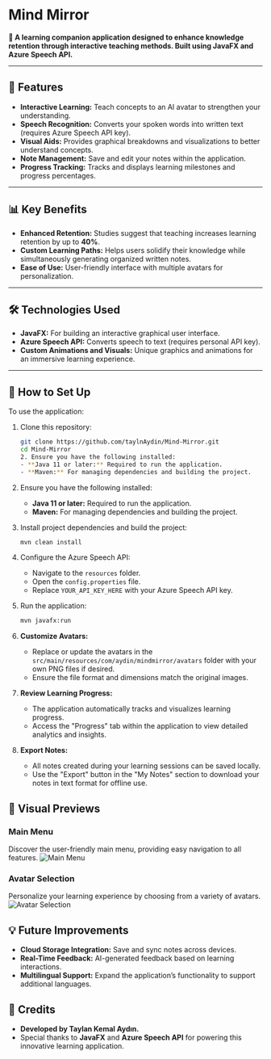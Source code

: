 # Mind Mirror

**🧠 A learning companion application designed to enhance knowledge retention through interactive teaching methods. Built using JavaFX and Azure Speech API.**

---

## 🚀 Features

- **Interactive Learning:** Teach concepts to an AI avatar to strengthen your understanding.
- **Speech Recognition:** Converts your spoken words into written text (requires Azure Speech API key).
- **Visual Aids:** Provides graphical breakdowns and visualizations to better understand concepts.
- **Note Management:** Save and edit your notes within the application.
- **Progress Tracking:** Tracks and displays learning milestones and progress percentages.

---

## 📊 Key Benefits

- **Enhanced Retention:** Studies suggest that teaching increases learning retention by up to **40%**.
- **Custom Learning Paths:** Helps users solidify their knowledge while simultaneously generating organized written notes.
- **Ease of Use:** User-friendly interface with multiple avatars for personalization.

---

## 🛠️ Technologies Used

- **JavaFX:** For building an interactive graphical user interface.
- **Azure Speech API:** Converts speech to text (requires personal API key).
- **Custom Animations and Visuals:** Unique graphics and animations for an immersive learning experience.

---

## 📖 How to Set Up

To use the application:

1. Clone this repository:
   ```bash
   git clone https://github.com/taylnAydin/Mind-Mirror.git
   cd Mind-Mirror
   2. Ensure you have the following installed:
   - **Java 11 or later:** Required to run the application.
   - **Maven:** For managing dependencies and building the project.

2. Ensure you have the following installed:
   - **Java 11 or later:** Required to run the application.
   - **Maven:** For managing dependencies and building the project.

3. Install project dependencies and build the project:
   ```bash
   mvn clean install

4. Configure the Azure Speech API:
   - Navigate to the `resources` folder.
   - Open the `config.properties` file.
   - Replace `YOUR_API_KEY_HERE` with your Azure Speech API key.

5. Run the application:
   ```bash
   mvn javafx:run
6. **Customize Avatars:**
   - Replace or update the avatars in the `src/main/resources/com/aydin/mindmirror/avatars` folder with your own PNG files if desired.
   - Ensure the file format and dimensions match the original images.

7. **Review Learning Progress:**
   - The application automatically tracks and visualizes learning progress.
   - Access the "Progress" tab within the application to view detailed analytics and insights.

8. **Export Notes:**
   - All notes created during your learning sessions can be saved locally.
   - Use the "Export" button in the "My Notes" section to download your notes in text format for offline use.

## 🎨 Visual Previews

### Main Menu
Discover the user-friendly main menu, providing easy navigation to all features.
![Main Menu](menu.png)

### Avatar Selection
Personalize your learning experience by choosing from a variety of avatars.
![Avatar Selection](avatars.png)


## 💡 Future Improvements

- **Cloud Storage Integration:** Save and sync notes across devices.
- **Real-Time Feedback:** AI-generated feedback based on learning interactions.
- **Multilingual Support:** Expand the application’s functionality to support additional languages.


## 🤝 Credits

- **Developed by Taylan Kemal Aydın.**
- Special thanks to **JavaFX** and **Azure Speech API** for powering this innovative learning application.
